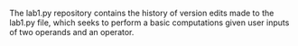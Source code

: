 The lab1.py repository contains the history of version edits made to the lab1.py file, which seeks to perform a basic computations given user inputs of two operands and an operator.
